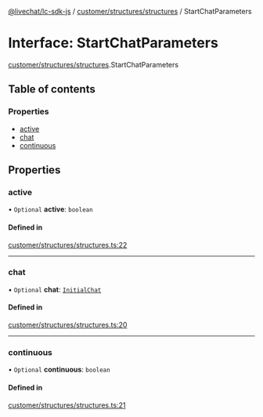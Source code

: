 [@livechat/lc-sdk-js](../README.md) / [customer/structures/structures](../modules/customer_structures_structures.md) / StartChatParameters

# Interface: StartChatParameters

[customer/structures/structures](../modules/customer_structures_structures.md).StartChatParameters

## Table of contents

### Properties

- [active](customer_structures_structures.StartChatParameters.md#active)
- [chat](customer_structures_structures.StartChatParameters.md#chat)
- [continuous](customer_structures_structures.StartChatParameters.md#continuous)

## Properties

### active

• `Optional` **active**: `boolean`

#### Defined in

[customer/structures/structures.ts:22](https://github.com/livechat/lc-sdk-js/blob/c7b3817/src/customer/structures/structures.ts#L22)

___

### chat

• `Optional` **chat**: [`InitialChat`](customer_structures_structures.InitialChat.md)

#### Defined in

[customer/structures/structures.ts:20](https://github.com/livechat/lc-sdk-js/blob/c7b3817/src/customer/structures/structures.ts#L20)

___

### continuous

• `Optional` **continuous**: `boolean`

#### Defined in

[customer/structures/structures.ts:21](https://github.com/livechat/lc-sdk-js/blob/c7b3817/src/customer/structures/structures.ts#L21)
